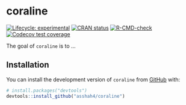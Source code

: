 
<!-- README.md is generated from README.Rmd. Please edit that file -->

# coraline

<!-- badges: start -->

[![Lifecycle:
experimental](https://img.shields.io/badge/lifecycle-experimental-orange.svg)](https://lifecycle.r-lib.org/articles/stages.html#experimental)
[![CRAN
status](https://www.r-pkg.org/badges/version/coraline)](https://CRAN.R-project.org/package=coraline)
[![R-CMD-check](https://github.com/asshah4/coraline/actions/workflows/R-CMD-check.yaml/badge.svg)](https://github.com/asshah4/coraline/actions/workflows/R-CMD-check.yaml)
[![Codecov test
coverage](https://codecov.io/gh/asshah4/coraline/branch/main/graph/badge.svg)](https://app.codecov.io/gh/asshah4/coraline?branch=main)
<!-- badges: end -->

The goal of `coraline` is to …

## Installation

You can install the development version of `coraline` from
[GitHub](https://github.com/) with:

``` r
# install.packages("devtools")
devtools::install_github("asshah4/coraline")
```
